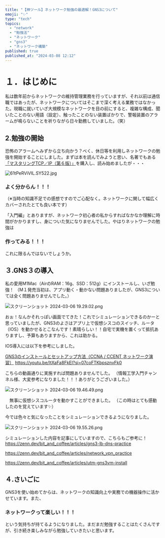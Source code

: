 ```yaml
---
title: "【神ツール】ネットワーク勉強の最適解！GNS3について"
emoji: "✨"
type: "tech"
topics:
  - "network"
  - "勉強法"
  - "ネットワーク"
  - "gns3"
  - "ネットワーク構築"
published: true
published_at: "2024-03-08 12:12"
---
```


# １．はじめに
私は数年前からネットワークの維持管理業務を行っていますが、それ以前は通信職ではあったが、ネットワークについてはそこまで深く考える業務ではなかった。現職に就いていざ大規模なネットワークを目の前にすると、複雑な構成、聞いたことのない用語（設定）、触ったことのない装置ばかりで、警報装置のアラームが鳴らないことを祈りながら日々勤務していました。（笑）



## 2.勉強の開始
恐怖のアラームへみずから立ち向かう？べく、休日等を利用しネットワークの勉強を開始することにしました。まずは本を読んでみようと思い、名著でもある[「マスタリングTCP／IP（第６版）」](https://www.amazon.co.jp/%E3%83%9E%E3%82%B9%E3%82%BF%E3%83%AA%E3%83%B3%E3%82%B0TCP-IP%E2%80%95%E5%85%A5%E9%96%80%E7%B7%A8%E2%80%95-%E7%AC%AC6%E7%89%88-%E4%BA%95%E4%B8%8A-%E7%9B%B4%E4%B9%9F/dp/4274224473/ref=sr_1_1?adgrpid=123599780051&dib=eyJ2IjoiMSJ9.76r2OTRtT8oF7WOLVK0NyBqpaxD4owuriTga1qP8bI66TgwwXBV4T6clhIaAP-RmAHwCizyJy7wNwDD7rh_gTtEi2J8SfVmA86ogWyBB_iw1dUpubaQAZPMiAgeI4ivJqeohebZrQhgTs4lfSW2MvpntG6uAelEhR2EDLEz6-M6ouYBtznZk57SZqoutbOgtx7QyILR_oseZPS9sO_1z2592T-6xoH5S04rFSJ2fhH_KKsOoN9HCSB6cUAfPk4HVnAoQpmrRTmmnn0CLmxtRLm0cDrDHWwc-_2Nie-rV6ak.jCcChxbr-rQYnL6osK5ATzMzbun5uy99MzYzw7e_0Y4&dib_tag=se&gclid=CjwKCAiAopuvBhBCEiwAm8jaMSsQmkraRXBQDsCoDeg08MQSNOYKa9-DsBiJToAiDKaaV9HrTC0IihoCKD8QAvD_BwE&hvadid=678984677643&hvdev=c&hvlocphy=1009308&hvnetw=g&hvqmt=e&hvrand=3507712229708110119&hvtargid=kwd-417611595988&hydadcr=27271_14738618&jp-ad-ap=0&keywords=%E3%83%9E%E3%82%B9%E3%82%BF%E3%83%AA%E3%83%B3%E3%82%B0+tcp+ip+%E5%85%A5%E9%96%80+%E7%B7%A8&qid=1709693395&sr=8-1)を購入し、読み始めましたが・・・

![61tPeRViVIL._SY522_.jpg](https://qiita-image-store.s3.ap-northeast-1.amazonaws.com/0/3734215/5fe88ce0-fcbc-09dd-2c4d-ba29a34d6ebd.jpeg)



### **よく分からん！！！**
（※当時の知識不足での感想ですのでご心配なく。ネットワークに関して幅広くカバーされたとても良い本です）

「入門編」とありますが、ネットワーク初心者の私からすればなかなか理解に時間がかかりますし、身についた気になりませんでした。やはりネットワークの勉強は

### **作ってみる！！！**

これに限るんではないでしょうか。


## ３.GNS３の導入
私の愛用M1Mac（AirのRAM：16g、SSD：512g）にインストールし、いざ勉強！
（M１発売当初は、アプリ動く・動かない問題ありましたが、GNS3については全く問題ありませんでした。）

![スクリーンショット 2024-03-06 19.29.02.png](https://qiita-image-store.s3.ap-northeast-1.amazonaws.com/0/3734215/561f6951-e7bc-ab29-cf25-7fec82b2a19b.png)

おぉ！なんかそれっぽい画面でてきた！これでシミュレーションできるのかーと思っていましたが、GNS3のよさはアプリ上で仮想シスコのスイッチ、ルータ（IOS）を動かせるとこなんです！素晴らしい！！自宅で実機を置くって抵抗ありますし、予算もありますから、これは助かる。


IOS導入には以下を参考にしました。

[GNS3のインストールとセットアップ方法（CCNA / CCENT ネットワーク演習）](https://youtu.be/ltXaFa8FkEI?si=07coFTKbpsznvFk0)
https://youtu.be/ltXaFa8FkEI?si=07coFTKbpsznvFk0

こちらの動画通りに実施すれば問題ありませんでした。
（情報工学入門チャンネル様、大変参考になりました！！！ありがとうございました。）

![スクリーンショット 2024-03-06 19.46.49.png](https://qiita-image-store.s3.ap-northeast-1.amazonaws.com/0/3734215/1450a0bd-d7ff-012a-eae5-80be1f891caf.png)

　無事に仮想シスコルータを動かすことができました。
 （この時はとても感動したのを覚えています✨）


 今では色々と気になったことをシミュレーションできるようになりました。

 ![スクリーンショット 2024-03-06 19.55.26.png](https://qiita-image-store.s3.ap-northeast-1.amazonaws.com/0/3734215/394eeb5b-17f5-c43e-92d2-e097ff569290.png)


 シミュレーションした内容を記事にしていますので、こちらもご参考に！
https://zenn.dev/bit_and_coffee/articles/gns3-lb-dns-practice

https://zenn.dev/bit_and_coffee/articles/network_vpn_practice

https://zenn.dev/bit_and_coffee/articles/utm-gns3vm-install



## ４.さいごに
GNS3を使い始めてからは、ネットワークの知識向上や実務での機器操作に活かせています。また、

### **ネットワークって楽しい！！！**

という気持ちが持てるようになりました。まだまだ勉強することはたくさんですが、引き続き楽しみながら勉強していきたいと思います。
